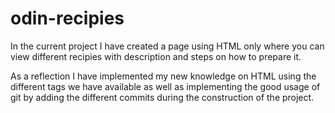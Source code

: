 # odin-recipies
In the current project I have created a page using HTML only where you can view different recipies with description and steps on how to prepare it.

As a reflection I have implemented my new knowledge on HTML using the different tags we have available as well as implementing the good usage of git by adding the different commits during the construction of the project.